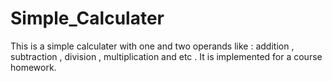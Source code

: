 # Simple_Calculater


This is a simple calculater with one and two operands like : addition , subtraction , division , multiplication and etc .
It is implemented for a course homework.

